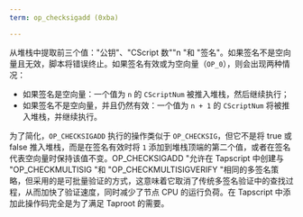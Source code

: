 ```yaml
---
term: op_checksigadd (0xba)

---
```

从堆栈中提取前三个值："公钥"、"CScript 数""n "和 "签名"。如果签名不是空向量且无效，脚本将错误终止。如果签名有效或为空向量（`OP_0`），则会出现两种情况：


- 如果签名是空向量：一个值为 `n` 的 `CScriptNum` 被推入堆栈，然后继续执行；
- 如果签名不是空向量，并且仍然有效：一个值为 `n + 1` 的 `CScriptNum` 将被推入堆栈，并继续执行。

为了简化，`OP_CHECKSIGADD` 执行的操作类似于 `OP_CHECKSIG`，但它不是将 true 或 false 推入堆栈，而是在签名有效时将 `1` 添加到堆栈顶端的第二个值，或者在签名代表空向量时保持该值不变。OP_CHECKSIGADD "允许在 Tapscript 中创建与 "OP_CHECKMULTISIG "和 "OP_CHECKMULTISIGVERIFY "相同的多签名策略，但采用的是可批量验证的方式，这意味着它取消了传统多签名验证中的查找过程，从而加快了验证速度，同时减少了节点 CPU 的运行负荷。在 Tapscript 中添加此操作码完全是为了满足 Taproot 的需要。
